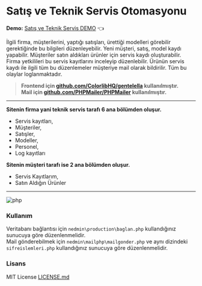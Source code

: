 # Satış ve Teknik Servis Otomasyonu
**Demo:**  [Satış ve Teknik Servis DEMO](https://omerkoyuncu.site/demo "satis ve teknik servis demo")   :point_left:

İlgili firma, müşterilerini, yaptığı satışları, ürettiği modelleri görebilir gerektiğinde bu bilgileri düzenleyebilir. Yeni müşteri, satış, model kaydı yapabilir. Müşteriler satın aldıkları ürünler için servis kaydı oluşturabilir. Firma yetkilileri bu servis kayıtlarını inceleyip düzenlebilir. Ürünün servis kaydı ile ilgili tüm bu düzenlemeler müşteriye mail olarak bildirilir. Tüm bu olaylar loglanmaktadır.
> **Frontend için [github.com/ColorlibHQ/gentelella](https://github.com/ColorlibHQ/gentelella "github.com/ColorlibHQ/gentelella") kullanılmıştır.**  
> **Mail için [github.com/PHPMailer/PHPMailer](https://github.com/PHPMailer/PHPMailer "github.com/PHPMailer/PHPMailer") kullanılmıştır.**

------------

**Sitenin firma yani teknik servis tarafı 6 ana bölümden oluşur.**
- Servis kayıtları,
- Müşteriler,
- Satışler,
- Modeller,
- Personel,
- Log kayıtları

**Sitenin müşteri tarafı ise 2 ana bölümden oluşur.**
- Servis Kayıtlarım,
- Satın Aldığın Ürünler

----
![php](https://user-images.githubusercontent.com/34441864/129705486-06127b42-0664-46ad-ba33-a4270417896b.gif)

### Kullanım
Veritabanı bağlantısı için `nedmin\production\baglan.php` kullandığınız sunucuya göre düzenlenmelidir.  
Mail gönderebilmek için `nedmin\mailphp\mailgonder.php` ve aynı dizindeki `sifreislemleri.php` kullandığınız sunucuya göre düzenlenmelidir.

### Lisans
MIT License [LICENSE.md](https://github.com/koyuncuomer/php-satis-ve-teknik-servis-otomasyonu-2019/blob/8eedaf6a61e2cd70ef2cbb661c2e49f4ee6c0531/LICENSE "LICENSE.md")

